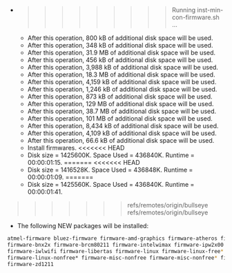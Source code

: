 * >>>>>>>>> Running inst-min-con-firmware.sh ...
  * After this operation, 800 kB of additional disk space will be used.
  * After this operation, 348 kB of additional disk space will be used.
  * After this operation, 31.9 MB of additional disk space will be used.
  * After this operation, 456 kB of additional disk space will be used.
  * After this operation, 3,988 kB of additional disk space will be used.
  * After this operation, 18.3 MB of additional disk space will be used.
  * After this operation, 4,159 kB of additional disk space will be used.
  * After this operation, 1,246 kB of additional disk space will be used.
  * After this operation, 873 kB of additional disk space will be used.
  * After this operation, 129 MB of additional disk space will be used.
  * After this operation, 38.7 MB of additional disk space will be used.
  * After this operation, 101 MB of additional disk space will be used.
  * After this operation, 8,434 kB of additional disk space will be used.
  * After this operation, 4,109 kB of additional disk space will be used.
  * After this operation, 66.6 kB of additional disk space will be used.
  * Install firmwares.
<<<<<<< HEAD
  * Disk size = 1425600K. Space Used = 436840K. Runtime = 00:00:01:15.
=======
<<<<<<< HEAD
  * Disk size = 1416528K. Space Used = 436848K. Runtime = 00:00:01:09.
=======
  * Disk size = 1425560K. Space Used = 436840K. Runtime = 00:00:01:41.
>>>>>>> refs/remotes/origin/bullseye
>>>>>>> refs/remotes/origin/bullseye
  * The following NEW packages will be installed:
  ```bash
atmel-firmware bluez-firmware firmware-amd-graphics firmware-atheros firmware-bnx2
firmware-bnx2x firmware-brcm80211 firmware-intelwimax firmware-ipw2x00 firmware-ivtv
firmware-iwlwifi firmware-libertas firmware-linux firmware-linux-free* firmware-linux-nonfree
firmware-linux-nonfree* firmware-misc-nonfree firmware-misc-nonfree* firmware-qlogic firmware-realtek
firmware-zd1211
  ```
